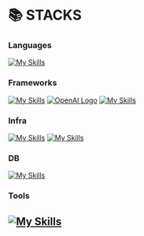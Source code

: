 
# 📚 STACKS

### Languages
[![My Skills](https://skillicons.dev/icons?i=js,ts,html,css&theme=light)](https://skillicons.dev)

### Frameworks
[![My Skills](https://skillicons.dev/icons?i=nodejs&theme=light)](https://skillicons.dev)
[![OpenAI Logo](https://velog.velcdn.com/images/for_i_in_range/post/4704b07e-a588-4fc3-a764-421f17d28a92/image.png)](https://www.openai.com)
[![My Skills](https://skillicons.dev/icons?i=express,nestjs,react)](https://skillicons.dev)

### Infra
[![My Skills](https://skillicons.dev/icons?i=aws,cloudflare,docker&theme=light)](https://skillicons.dev)
[![My Skills](https://skillicons.dev/icons?i=linux)](https://skillicons.dev)

### DB
[![My Skills](https://skillicons.dev/icons?i=mysql,postgres,mongodb&theme=light)](https://skillicons.dev)

### Tools
[![My Skills](https://skillicons.dev/icons?i=git,github,notion,vscode)](https://skillicons.dev)
---








